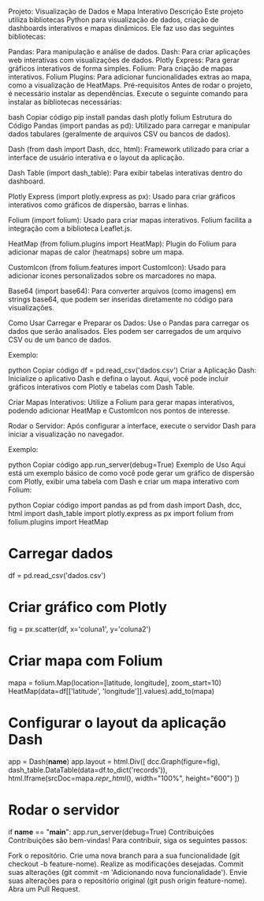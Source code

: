Projeto: Visualização de Dados e Mapa Interativo
Descrição
Este projeto utiliza bibliotecas Python para visualização de dados, criação de dashboards interativos e mapas dinâmicos. Ele faz uso das seguintes bibliotecas:

Pandas: Para manipulação e análise de dados.
Dash: Para criar aplicações web interativas com visualizações de dados.
Plotly Express: Para gerar gráficos interativos de forma simples.
Folium: Para criação de mapas interativos.
Folium Plugins: Para adicionar funcionalidades extras ao mapa, como a visualização de HeatMaps.
Pré-requisitos
Antes de rodar o projeto, é necessário instalar as dependências. Execute o seguinte comando para instalar as bibliotecas necessárias:

bash
Copiar código
pip install pandas dash plotly folium
Estrutura do Código
Pandas (import pandas as pd): Utilizado para carregar e manipular dados tabulares (geralmente de arquivos CSV ou bancos de dados).

Dash (from dash import Dash, dcc, html): Framework utilizado para criar a interface de usuário interativa e o layout da aplicação.

Dash Table (import dash_table): Para exibir tabelas interativas dentro do dashboard.

Plotly Express (import plotly.express as px): Usado para criar gráficos interativos como gráficos de dispersão, barras e linhas.

Folium (import folium): Usado para criar mapas interativos. Folium facilita a integração com a biblioteca Leaflet.js.

HeatMap (from folium.plugins import HeatMap): Plugin do Folium para adicionar mapas de calor (heatmaps) sobre um mapa.

CustomIcon (from folium.features import CustomIcon): Usado para adicionar ícones personalizados sobre os marcadores no mapa.

Base64 (import base64): Para converter arquivos (como imagens) em strings base64, que podem ser inseridas diretamente no código para visualizações.

Como Usar
Carregar e Preparar os Dados: Use o Pandas para carregar os dados que serão analisados. Eles podem ser carregados de um arquivo CSV ou de um banco de dados.

Exemplo:

python
Copiar código
df = pd.read_csv('dados.csv')
Criar a Aplicação Dash: Inicialize o aplicativo Dash e defina o layout. Aqui, você pode incluir gráficos interativos com Plotly e tabelas com Dash Table.

Criar Mapas Interativos: Utilize a Folium para gerar mapas interativos, podendo adicionar HeatMap e CustomIcon nos pontos de interesse.

Rodar o Servidor: Após configurar a interface, execute o servidor Dash para iniciar a visualização no navegador.

Exemplo:

python
Copiar código
app.run_server(debug=True)
Exemplo de Uso
Aqui está um exemplo básico de como você pode gerar um gráfico de dispersão com Plotly, exibir uma tabela com Dash e criar um mapa interativo com Folium:

python
Copiar código
import pandas as pd
from dash import Dash, dcc, html
import dash_table
import plotly.express as px
import folium
from folium.plugins import HeatMap

# Carregar dados
df = pd.read_csv('dados.csv')

# Criar gráfico com Plotly
fig = px.scatter(df, x='coluna1', y='coluna2')

# Criar mapa com Folium
mapa = folium.Map(location=[latitude, longitude], zoom_start=10)
HeatMap(data=df[['latitude', 'longitude']].values).add_to(mapa)

# Configurar o layout da aplicação Dash
app = Dash(__name__)
app.layout = html.Div([
    dcc.Graph(figure=fig),
    dash_table.DataTable(data=df.to_dict('records')),
    html.Iframe(srcDoc=mapa._repr_html_(), width="100%", height="600")
])

# Rodar o servidor
if __name__ == "__main__":
    app.run_server(debug=True)
Contribuições
Contribuições são bem-vindas! Para contribuir, siga os seguintes passos:

Fork o repositório.
Crie uma nova branch para a sua funcionalidade (git checkout -b feature-nome).
Realize as modificações desejadas.
Commit suas alterações (git commit -m 'Adicionando nova funcionalidade').
Envie suas alterações para o repositório original (git push origin feature-nome).
Abra um Pull Request.
